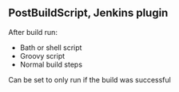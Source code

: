 PostBuildScript, Jenkins plugin
-------------------------------

After build run:
* Bath or shell script
* Groovy script
* Normal build steps

Can be set to only run if the build was successful 
